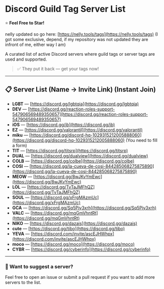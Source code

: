 # Discord Guild Tag Server List  
⭐ **Feel Free to Star!**

nelly updated so go here: [https://nelly.tools/tags](https://nelly.tools/tags) (I got some exclusive, depend, if my repository was not updated they are infront of me, either way I am)

A curated list of active Discord servers where guild tags or server tags are used and supported.

> ✅ They put it back — get your tags now!

---

## 📋 Server List (Name → Invite Link) (Instant Join)

- **LGBT** — [https://discord.gg/lgbtqia](https://discord.gg/lgbtqia)  
- **DEV** — [https://discord.gg/reaction-roles-support-547906569489350657](https://discord.gg/reaction-roles-support-547906569489350657)  
- **iOS** — [https://discord.gg/jb](https://discord.gg/jb)  
- **EZ** — [https://discord.gg/valorantil](https://discord.gg/valorantil)  
- **miku** — [https://discord.gg/discord-hq-1029315212005888060](https://discord.gg/discord-hq-1029315212005888060)  (You need to fill a form)
- **TIT** — [https://discord.gg/titsrp](https://discord.gg/titsrp)  
- **DUAL** — [https://discord.gg/dualview](https://discord.gg/dualview)  
- **COLB** — [https://discord.gg/colbe](https://discord.gg/colbe)  
- **COSI** — [https://discord.gg/la-cueva-de-cosi-844285068275875890](https://discord.gg/la-cueva-de-cosi-844285068275875890)  
- **MEOW** — [https://discord.gg/8wJKvYmEwc](https://discord.gg/8wJKvYmEwc)  
- **LOL** — [https://discord.gg/TvTaJMFhQZ](https://discord.gg/TvTaJMFhQZ)  
- **SOUL** — [https://discord.gg/xFrgMAzmUc](https://discord.gg/xFrgMAzmUc)  
- **GCA** — [https://discord.gg/Sq5Pjy3xrh](https://discord.gg/Sq5Pjy3xrh)
- **VALC** — [https://discord.gg/mqGmVhntRt](https://discord.gg/mqGmVhntRt)
- **NIKO** — [https://discord.gg/dazais](https://discord.gg/dazais)
- **cute** — [https://discord.gg/tibo](https://discord.gg/tibo)
- **YEVA** — [https://discord.com/invite/ascEJHWhpx](https://discord.com/invite/ascEJHWhpx)
- **moco** — [https://discord.gg/moco](https://discord.gg/moco)
- **CYBR** — [https://discord.gg/cyberinfo](https://discord.gg/cyberinfo)
  
---

### 💬 Want to suggest a server?

Feel free to open an issue or submit a pull request if you want to add more servers to the list.
